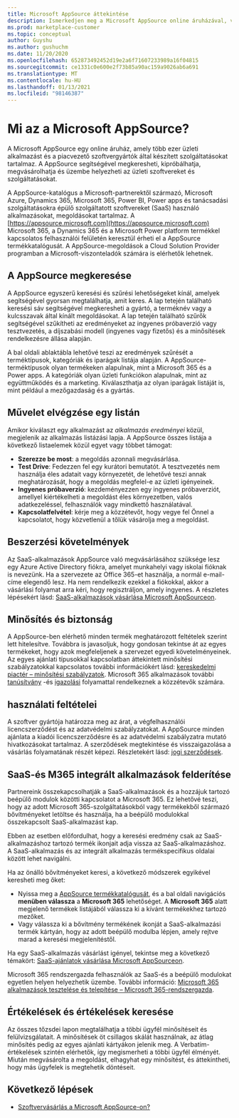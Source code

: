 ```yaml
---
title: Microsoft AppSource áttekintése
description: Ismerkedjen meg a Microsoft AppSource online áruházával, valamint arról, hogy miként találhatja meg és tekintheti meg a szoftverek és megoldások részletes katalógusát.
ms.prod: marketplace-customer
ms.topic: conceptual
author: Guyshu
ms.author: gushuchm
ms.date: 11/20/2020
ms.openlocfilehash: 652873492452d19e2a6f71607233989a16f04815
ms.sourcegitcommit: ce1331c0e600e2f73b85a90ac159a9026ab6a691
ms.translationtype: MT
ms.contentlocale: hu-HU
ms.lasthandoff: 01/13/2021
ms.locfileid: "98146387"
---
```

# <a name="what-is-microsoft-appsource"></a>Mi az a Microsoft AppSource?

A Microsoft AppSource egy online áruház, amely több ezer üzleti alkalmazást és a piacvezető szoftvergyártók által készített szolgáltatásokat tartalmaz. A AppSource segítségével megkeresheti, kipróbálhatja, megvásárolhatja és üzembe helyezheti az üzleti szoftvereket és szolgáltatásokat.

A AppSource-katalógus a Microsoft-partnerektől származó, Microsoft Azure, Dynamics 365, Microsoft 365, Power BI, Power apps és tanácsadási szolgáltatásokra épülő szolgáltatott szoftvereket (SaaS) használó alkalmazásokat, megoldásokat tartalmaz. A [https://appsource.microsoft.com](https://appsource.microsoft.com) Microsoft 365, a Dynamics 365 és a Microsoft Power platform termékkel kapcsolatos felhasználói felületén keresztül érheti el a AppSource termékkatalógusát. A AppSource-megoldások a Cloud Solution Provider programban a Microsoft-viszonteladók számára is elérhetők lehetnek.

## <a name="find-what-you-need-on-appsource"></a>A AppSource megkeresése

A AppSource egyszerű keresési és szűrési lehetőségeket kínál, amelyek segítségével gyorsan megtalálhatja, amit keres. A lap tetején található keresési sáv segítségével megkeresheti a gyártó, a terméknév vagy a kulcsszavak által kínált megoldásokat. A lap tetején található szűrők segítségével szűkítheti az eredményeket az ingyenes próbaverzió vagy tesztvezetés, a díjszabási modell (ingyenes vagy fizetős) és a minősítések rendelkezésre állása alapján.

A bal oldali ablaktábla lehetővé teszi az eredmények szűrését a terméktípusok, kategóriák és iparágak listája alapján. A AppSource-terméktípusok olyan termékeken alapulnak, mint a Microsoft 365 és a Power apps. A kategóriák olyan üzleti funkciókon alapulnak, mint az együttműködés és a marketing. Kiválaszthatja az olyan iparágak listáját is, mint például a mezőgazdaság és a gyártás.

## <a name="take-action-on-a-listing"></a>Művelet elvégzése egy listán

Amikor kiválaszt egy alkalmazást az _alkalmazás eredményei_ közül, megjelenik az alkalmazás listázási lapja. A AppSource összes listája a következő listaelemek közül egyet vagy többet támogat:

- **Szerezze be most**: a megoldás azonnali megvásárlása.
- **Test Drive**: Fedezzen fel egy kurátori bemutatót. A tesztvezetés nem használja éles adatait vagy környezetét, de lehetővé teszi annak meghatározását, hogy a megoldás megfelel-e az üzleti igényeinek.
- **Ingyenes próbaverzió**: kezdeményezzen egy ingyenes próbaverziót, amellyel kiértékelheti a megoldást éles környezetben, valós adatkezeléssel, felhasználók vagy mindkettő használatával.
- **Kapcsolatfelvétel**: kérje meg a közzétevőt, hogy vegye fel Önnel a kapcsolatot, hogy közvetlenül a tőlük vásárolja meg a megoldást.

## <a name="purchasing-requirements"></a>Beszerzési követelmények

Az SaaS-alkalmazások AppSource való megvásárlásához szüksége lesz egy Azure Active Directory fiókra, amelyet munkahelyi vagy iskolai fióknak is nevezünk. Ha a szervezete az Office 365-et használja, a normál e-mail-címe elegendő lesz. Ha nem rendelkezik ezekkel a fiókokkal, akkor a vásárlási folyamat arra kéri, hogy regisztráljon, amely ingyenes. A részletes lépésekért lásd: [SaaS-alkalmazások vásárlása Microsoft AppSourceon](purchase-software-appsource.md).

## <a name="certification-and-security"></a>Minősítés és biztonság

A AppSource-ben elérhető minden termék meghatározott feltételek szerint lett hitelesítve. Továbbra is javasoljuk, hogy gondosan tekintse át az egyes termékeket, hogy azok megfeleljenek a szervezet egyedi követelményeinek. Az egyes ajánlati típusokkal kapcsolatban áttekintett minősítési szabályzatokkal kapcsolatos további információkért lásd: [kereskedelmi piactér – minősítési szabályzatok](/legal/marketplace/certification-policies). Microsoft 365 alkalmazások további [tanúsítvány](/microsoft-365-app-certification/docs/enterprise-app-certification-guide) -és [igazolási](/microsoft-365-app-certification/docs/enterprise-app-attestation-guide) folyamattal rendelkeznek a közzétevők számára.

## <a name="terms-and-conditions"></a>használati feltételei

A szoftver gyártója határozza meg az árat, a végfelhasználói licencszerződést és az adatvédelmi szabályzatokat. A AppSource minden ajánlata a kiadói licencszerződésre és az adatvédelmi szabályzatra mutató hivatkozásokat tartalmaz. A szerződések megtekintése és visszaigazolása a vásárlás folyamatának részét képezi. Részletekért lásd: [jogi szerződések](legal-contracts.md).

## <a name="discover-saas-and-m365-integrated-apps"></a>SaaS-és M365 integrált alkalmazások felderítése

Partnereink összekapcsolhatják a SaaS-alkalmazások és a hozzájuk tartozó beépülő modulok közötti kapcsolatot a Microsoft 365. Ez lehetővé teszi, hogy az adott Microsoft 365-szolgáltatásokból vagy termékekből származó bővítményeket letöltse és használja, ha a beépülő modulokkal összekapcsolt SaaS-alkalmazást kap.

Ebben az esetben előfordulhat, hogy a keresési eredmény csak az SaaS-alkalmazáshoz tartozó termék ikonjait adja vissza az SaaS-alkalmazáshoz. A SaaS-alkalmazás és az integrált alkalmazás termékspecifikus oldalai között lehet navigálni.

Ha az önálló bővítményeket keresi, a következő módszerek egyikével keresheti meg őket:

- Nyissa meg a [AppSource termékkatalógusát](https://appsource.microsoft.com/marketplace/apps/), és a bal oldali navigációs **menüben válassza** a **Microsoft 365** lehetőséget. A **Microsoft 365** alatt megjelenő termékek listájából válassza ki a kívánt termékekhez tartozó mezőket.
- Vagy válassza ki a bővítmény termékének ikonját a SaaS-alkalmazási termék kártyán, hogy az adott beépülő modulba lépjen, amely rejtve marad a keresési megjelenítéstől.

Ha egy SaaS-alkalmazás vásárlást igényel, tekintse meg a következő témakört: [SaaS-ajánlatok vásárlása Microsoft AppSourceon](purchase-software-appsource.md).

Microsoft 365 rendszergazda felhasználók az SaaS-és a beépülő modulokat egyetlen helyen helyezhetik üzembe. További információ: [Microsoft 365 alkalmazások tesztelése és telepítése – Microsoft 365-rendszergazda](/microsoft-365/admin/manage/test-and-deploy-microsoft-365-apps.md).

## <a name="find-ratings-and-reviews"></a>Értékelések és értékelések keresése

Az összes tőzsdei lapon megtalálhatja a többi ügyfél minősítéseit és felülvizsgálatait. A minősítések öt csillagos skálát használnak, az átlag minősítés pedig az egyes ajánlati kártyákon jelenik meg. A Verbatim-értékelések szintén elérhetők, így megismerheti a többi ügyfél élményét. Miután megvásárolta a megoldást, elhagyhat egy minősítést, és áttekintheti, hogy más ügyfelek is megtehetik döntéseit.

## <a name="next-steps"></a>Következő lépések

- [Szoftvervásárlás a Microsoft AppSource-on?](purchase-software-appsource.md)
